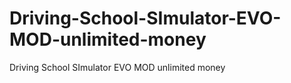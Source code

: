 # Driving-School-SImulator-EVO-MOD-unlimited-money
Driving School SImulator EVO MOD unlimited money

